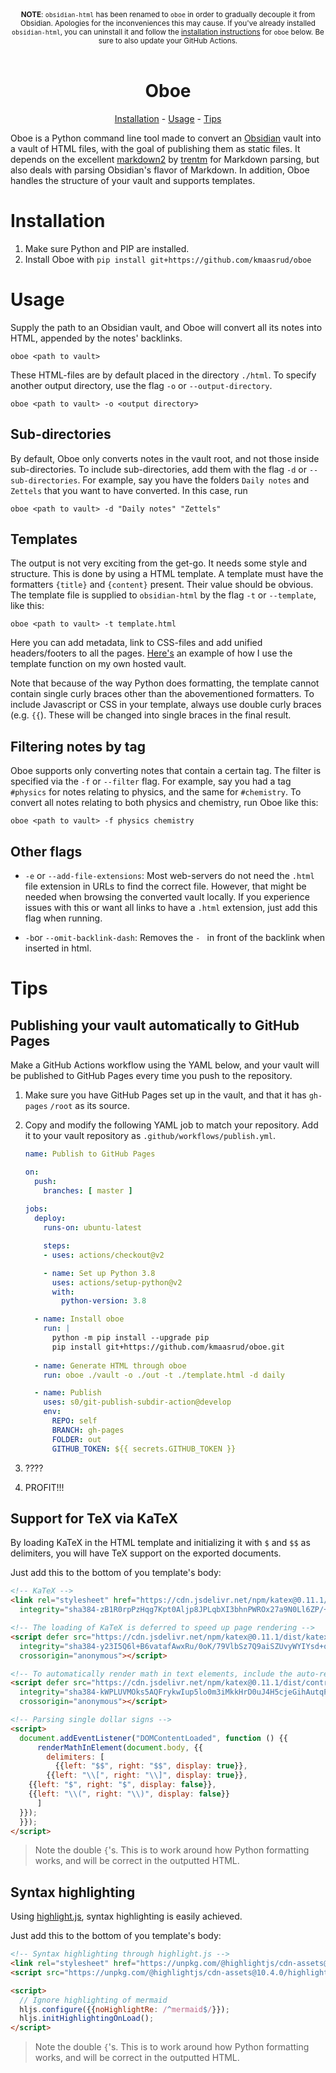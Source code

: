 <div align="center"><sup><b>NOTE</b>: <code>obsidian-html</code> has been renamed to <code>oboe</code> in order to gradually decouple it from Obsidian. Apologies for the inconveniences this may cause. If you've already installed <code>obsidian-html</code>, you can uninstall it and follow the <a href="#installation">installation instructions</a> for <code>oboe</code> below. Be sure to also update your GitHub Actions.</sup></div>

<br>

<div align="center"><h1>Oboe</h1></div>

<p align="center">
  <a href="#installation">Installation</a> -
  <a href="#usage">Usage</a> -
  <a href="#tips">Tips</a> 
</p>

Oboe is a Python command line tool made to convert an [Obsidian](https://obsidian.md/) vault into a vault of HTML files, with the goal of publishing them as static files. It depends on the excellent [markdown2](https://github.com/trentm/python-markdown2) by [trentm](https://github.com/trentm) for Markdown parsing, but also deals with parsing Obsidian's flavor of Markdown. In addition, Oboe handles the structure of your vault and supports templates.

# Installation

1. Make sure Python and PIP are installed.
2. Install Oboe with `pip install git+https://github.com/kmaasrud/oboe`

# Usage

Supply the path to an Obsidian vault, and Oboe will convert all its notes into HTML, appended by the notes' backlinks. 

    oboe <path to vault>

These HTML-files are by default placed in the directory `./html`. To specify another output directory, use the flag `-o` or `--output-directory`.

    oboe <path to vault> -o <output directory>
    
## Sub-directories

By default, Oboe only converts notes in the vault root, and not those inside sub-directories. To include sub-directories, add them with the flag `-d` or `--sub-directories`. For example, say you have the folders `Daily notes` and `Zettels` that you want to have converted. In this case, run

    oboe <path to vault> -d "Daily notes" "Zettels"
    
## Templates

The output is not very exciting from the get-go. It needs some style and structure. This is done by using a HTML template. A template must have the formatters `{title}` and `{content}` present. Their value should be obvious. The template file is supplied to `obsidian-html` by the flag `-t` or `--template`, like this:

    oboe <path to vault> -t template.html

Here you can add metadata, link to CSS-files and add unified headers/footers to all the pages. [Here's](https://github.com/kmaasrud/brain/blob/master/template.html) an example of how I use the template function on my own hosted vault.

Note that because of the way Python does formatting, the template cannot contain single curly braces other than the abovementioned formatters. To include Javascript or CSS in your template, always use double curly braces (e.g. `{{`). These will be changed into single braces in the final result.

## Filtering notes by tag

Oboe supports only converting notes that contain a certain tag. The filter is specified via the `-f` or `--filter` flag. For example, say you had a tag `#physics` for notes relating to physics, and the same for `#chemistry`. To convert all notes relating to both physics and chemistry, run Oboe like this:

    oboe <path to vault> -f physics chemistry

## Other flags

- `-e` or `--add-file-extensions`: Most web-servers do not need the `.html` file extension in URLs to find the correct file. However, that might be needed when browsing the converted vault locally. If you experience issues with this or want all links to have a `.html` extension, just add this flag when running.

- `-b`or `--omit-backlink-dash`: Removes the `- ` in front of the backlink when inserted in html.

# Tips

## Publishing your vault automatically to GitHub Pages

Make a GitHub Actions workflow using the YAML below, and your vault will be published to GitHub Pages every time you push to the repository.

1. Make sure you have GitHub Pages set up in the vault, and that it has `gh-pages` `/root` as its source.
2. Copy and modify the following YAML job to match your repository. Add it to your vault repository as `.github/workflows/publish.yml`.

    ```yaml
    name: Publish to GitHub Pages

    on:
      push:
        branches: [ master ]
      
    jobs:
      deploy:
        runs-on: ubuntu-latest

        steps:
        - uses: actions/checkout@v2

        - name: Set up Python 3.8
          uses: actions/setup-python@v2
          with:
            python-version: 3.8

      - name: Install oboe
        run: |
          python -m pip install --upgrade pip
          pip install git+https://github.com/kmaasrud/oboe.git
          
      - name: Generate HTML through oboe
        run: oboe ./vault -o ./out -t ./template.html -d daily

      - name: Publish
        uses: s0/git-publish-subdir-action@develop
        env:
          REPO: self
          BRANCH: gh-pages
          FOLDER: out
          GITHUB_TOKEN: ${{ secrets.GITHUB_TOKEN }}
    ```
3. ????
4. PROFIT!!!

## Support for TeX via KaTeX

By loading KaTeX in the HTML template and initializing it with `$` and `$$` as delimiters, you will have TeX support on the exported documents.

Just add this to the bottom of you template's body:

```html
<!-- KaTeX -->
<link rel="stylesheet" href="https://cdn.jsdelivr.net/npm/katex@0.11.1/dist/katex.min.css"
  integrity="sha384-zB1R0rpPzHqg7Kpt0Aljp8JPLqbXI3bhnPWROx27a9N0Ll6ZP/+DiW/UqRcLbRjq" crossorigin="anonymous">

<!-- The loading of KaTeX is deferred to speed up page rendering -->
<script defer src="https://cdn.jsdelivr.net/npm/katex@0.11.1/dist/katex.min.js"
  integrity="sha384-y23I5Q6l+B6vatafAwxRu/0oK/79VlbSz7Q9aiSZUvyWYIYsd+qj+o24G5ZU2zJz"
  crossorigin="anonymous"></script>

<!-- To automatically render math in text elements, include the auto-render extension: -->
<script defer src="https://cdn.jsdelivr.net/npm/katex@0.11.1/dist/contrib/auto-render.min.js"
  integrity="sha384-kWPLUVMOks5AQFrykwIup5lo0m3iMkkHrD0uJ4H5cjeGihAutqP0yW0J6dpFiVkI"
  crossorigin="anonymous"></script>

<!-- Parsing single dollar signs -->
<script>
  document.addEventListener("DOMContentLoaded", function () {{
      renderMathInElement(document.body, {{
        delimiters: [
          {{left: "$$", right: "$$", display: true}},
        {{left: "\\[", right: "\\]", display: true}},
    {{left: "$", right: "$", display: false}},
    {{left: "\\(", right: "\\)", display: false}}
      ]
  }});
  }});
</script>
```

> Note the double `{`'s. This is to work around how Python formatting works, and will be correct in the outputted HTML.

## Syntax highlighting

Using [highlight.js](https://highlightjs.org/), syntax highlighting is easily achieved.

Just add this to the bottom of you template's body:

```html
<!-- Syntax highlighting through highlight.js -->
<link rel="stylesheet" href="https://unpkg.com/@highlightjs/cdn-assets@10.4.0/styles/default.min.css">
<script src="https://unpkg.com/@highlightjs/cdn-assets@10.4.0/highlight.min.js"></script>

<script>
  // Ignore highlighting of mermaid
  hljs.configure({{noHighlightRe: /^mermaid$/}});
  hljs.initHighlightingOnLoad();
</script>
```

> Note the double `{`'s. This is to work around how Python formatting works, and will be correct in the outputted HTML.
